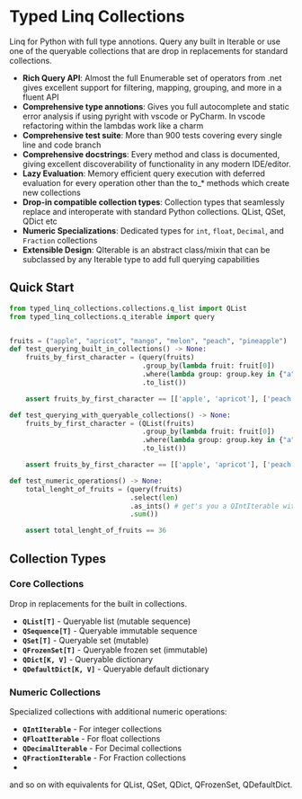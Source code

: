 # Typed Linq Collections

Linq for Python with full type annotions. 
Query any built in Iterable or use one of the queryable collections that are drop in replacements for standard collections.

- **Rich Query API**: Almost the full Enumerable set of operators from .net gives excellent support for filtering, mapping, grouping, and more in a fluent API
- **Comprehensive type annotions**: Gives you full autocomplete and static error analysis if using pyright with vscode or PyCharm. In vscode refactoring within the lambdas work like a charm
- **Comprehensive test suite**: More than 900 tests covering every single line and code branch
- **Comprehensive docstrings**: Every method and class is documented, giving excellent discoverability of functionality in any modern IDE/editor.
- **Lazy Evaluation**: Memory efficient query execution with deferred evaluation for every operation other than the to_* methods which create new collections 
- **Drop-in compatible collection types**: Collection types that seamlessly replace and interoperate with standard Python collections. QList, QSet, QDict etc
- **Numeric Specializations**: Dedicated types for `int`, `float`, `Decimal`, and `Fraction` collections
- **Extensible Design**: QIterable is an abstract class/mixin that can be subclassed by any Iterable type to add full querying capabilities

## Quick Start

```python
from typed_linq_collections.collections.q_list import QList
from typed_linq_collections.q_iterable import query


fruits = ("apple", "apricot", "mango", "melon", "peach", "pineapple")
def test_querying_built_in_collections() -> None:
    fruits_by_first_character = (query(fruits)
                                 .group_by(lambda fruit: fruit[0])
                                 .where(lambda group: group.key in {"a", "p"})
                                 .to_list())

    assert fruits_by_first_character == [['apple', 'apricot'], ['peach', 'pineapple']]

def test_querying_with_queryable_collections() -> None:
    fruits_by_first_character = (QList(fruits)
                                 .group_by(lambda fruit: fruit[0])
                                 .where(lambda group: group.key in {"a", "p"})
                                 .to_list())

    assert fruits_by_first_character == [['apple', 'apricot'], ['peach', 'pineapple']]

def test_numeric_operations() -> None:
    total_lenght_of_fruits = (query(fruits)
                              .select(len)
                              .as_ints() # get's you a QIntIterable with numeric operations support. typed so that it is only available on a QIterable[int]
                              .sum())

    assert total_lenght_of_fruits == 36
```

## Collection Types

### Core Collections
Drop in replacements for the built in collections.
- **`QList[T]`** - Queryable list (mutable sequence)
- **`QSequence[T]`** - Queryable immutable sequence
- **`QSet[T]`** - Queryable set (mutable)
- **`QFrozenSet[T]`** - Queryable frozen set (immutable)
- **`QDict[K, V]`** - Queryable dictionary
- **`QDefaultDict[K, V]`** - Queryable default dictionary

### Numeric Collections
Specialized collections with additional numeric operations:

- **`QIntIterable`** - For integer collections
- **`QFloatIterable`** - For float collections
- **`QDecimalIterable`** - For Decimal collections
- **`QFractionIterable`** - For Fraction collections
- 
and so on with equivalents for QList, QSet, QDict, QFrozenSet, QDefaultDict.
